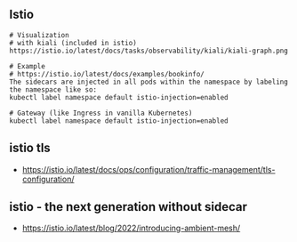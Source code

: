 

## Istio 

```
# Visualization 
# with kiali (included in istio) 
https://istio.io/latest/docs/tasks/observability/kiali/kiali-graph.png

# Example 
# https://istio.io/latest/docs/examples/bookinfo/
The sidecars are injected in all pods within the namespace by labeling the namespace like so:
kubectl label namespace default istio-injection=enabled

# Gateway (like Ingress in vanilla Kubernetes) 
kubectl label namespace default istio-injection=enabled
```

## istio tls 

 * https://istio.io/latest/docs/ops/configuration/traffic-management/tls-configuration/


## istio - the next generation without sidecar 

  * https://istio.io/latest/blog/2022/introducing-ambient-mesh/
